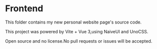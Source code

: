 # Frontend

This folder contains my new personal website page's source code.

This project was powered by Vite + Vue 3,using NaiveUI and UnoCSS.

Open source and no license.No pull requests or issues will be accepted.

